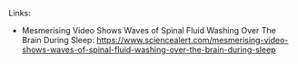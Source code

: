 Links: 
- Mesmerising Video Shows Waves of Spinal Fluid Washing Over The Brain During Sleep:
https://www.sciencealert.com/mesmerising-video-shows-waves-of-spinal-fluid-washing-over-the-brain-during-sleep



